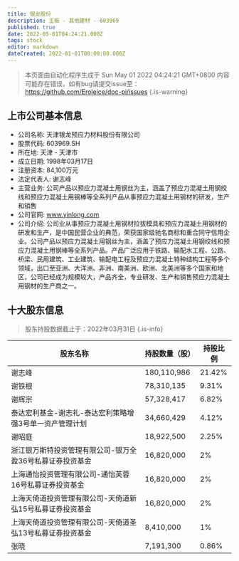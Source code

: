 ```yaml
---
title: 银龙股份
description: 主板 - 其他建材 - 603969
published: true
date: 2022-05-01T04:24:21.000Z
tags: stock
editor: markdown
dateCreated: 2022-01-01T00:00:00.000Z
---
```


> 本页面由自动化程序生成于 Sun May 01 2022 04:24:21 GMT+0800
> 内容可能存在错误，如有bug请提交issue至：https://github.com/Eroleice/doc-pi/issues
{.is-warning}

## 上市公司基本信息
- 公司名称: 天津银龙预应力材料股份有限公司
- 股票代码: 603969.SH
- 所在地: 天津 - 天津市
- 成立日期: 1998年03月17日
- 注册资本: 84,100万元
- 法定代表人: 谢志峰
- 主营业务: 公司产品以预应力混凝土用钢丝为主，涵盖了预应力混凝土用钢绞线和预应力混凝土用钢棒等全系列产品从事预应力混凝土用钢材的研发，生产和销售
- 公司官网: www.yinlong.com
- 公司介绍: 公司业从事预应力混凝土用钢材拉拔模具和预应力混凝土用钢材的研发和生产，是中国民营企业的典范，荣获国家级驰名商标和重合同守信用企业。公司产品以预应力混凝土用钢丝为主，涵盖了预应力混凝土用钢绞线和预应力混凝土用钢棒等全系列产品。产品广泛应用于铁路、输配水工程、公路、桥梁、民用建筑、工业建筑、输配电工程及预应力混凝土特种结构工程等多个领域，出口至亚洲、大洋洲、非洲、南美洲、欧洲、北美洲等多个国家和地区，公司已经成为规模较大，产品齐全，专业研发、生产和销售预应力混凝土用钢材的生产商之一。


## 十大股东信息
> 股东持股数据截止于：2022年03月31日
{.is-info}

| 股东名称 | 持股数量（股） | 持股比例 |
| --- | --- | --- |
| 谢志峰 | 180,110,986 | 21.42% |
| 谢铁根 | 78,310,135 | 9.31% |
| 谢辉宗 | 57,328,417 | 6.82% |
| 泰达宏利基金-谢志礼-泰达宏利策略增强3号单一资产管理计划 | 34,660,429 | 4.12% |
| 谢昭庭 | 18,922,500 | 2.25% |
| 浙江银万斯特投资管理有限公司-银万全盈36号私募证券投资基金 | 16,820,000 | 2% |
| 上海通怡投资管理有限公司-通怡芙蓉16号私募证券投资基金 | 16,820,000 | 2% |
| 上海天倚道投资管理有限公司-天倚道新弘15号私募证券投资基金 | 16,820,000 | 2% |
| 上海天倚道投资管理有限公司-天倚道圣弘13号私募证券投资基金 | 8,410,000 | 1% |
| 张晓 | 7,191,300 | 0.86% |




